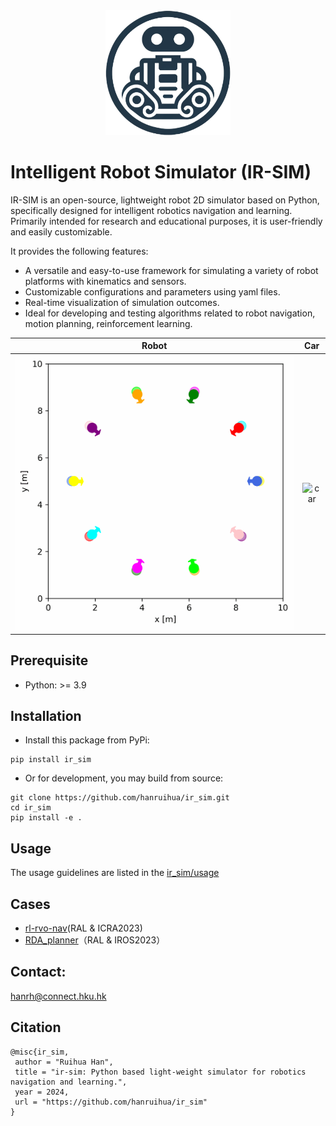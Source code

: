 <div align="center">
<img src="doc/image/IR_SIM_logos/logo1_nobg.png" width = "200" >
</div> 

# Intelligent Robot Simulator (IR-SIM)

IR-SIM is an open-source, lightweight robot 2D simulator based on Python, specifically designed for intelligent robotics navigation and learning. Primarily intended for research and educational purposes, it is user-friendly and easily customizable.

It provides the following features:
  - A versatile and easy-to-use framework for simulating a variety of robot platforms with kinematics and sensors. 
  - Customizable configurations and parameters using yaml files.
  - Real-time visualization of simulation outcomes.
  - Ideal for developing and testing algorithms related to robot navigation, motion planning, reinforcement learning.


Robot             |  Car
:-------------------------:|:-------------------------:
![robot](doc/animations/rvo.gif)  |  ![car](doc/animations/car.gif)


## Prerequisite

- Python: >= 3.9

## Installation

- Install this package from PyPi:

```
pip install ir_sim
```

- Or for development, you may build from source: 

```
git clone https://github.com/hanruihua/ir_sim.git    
cd ir_sim   
pip install -e .  
```

## Usage

The usage guidelines are listed in the [ir_sim/usage](https://github.com/hanruihua/ir_sim/tree/main/ir_sim/usage)

## Cases
- [rl-rvo-nav](https://github.com/hanruihua/rl_rvo_nav)(RAL & ICRA2023)
- [RDA_planner](https://github.com/hanruihua/RDA_planner)（RAL & IROS2023）


## Contact: 
hanrh@connect.hku.hk

## Citation

```
@misc{ir_sim,
 author = "Ruihua Han",
 title = "ir-sim: Python based light-weight simulator for robotics navigation and learning.",
 year = 2024,
 url = "https://github.com/hanruihua/ir_sim"
}
```





